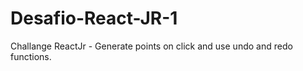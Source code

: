 # Desafio-React-JR-1
 Challange ReactJr - Generate points on click and use undo and redo functions.
